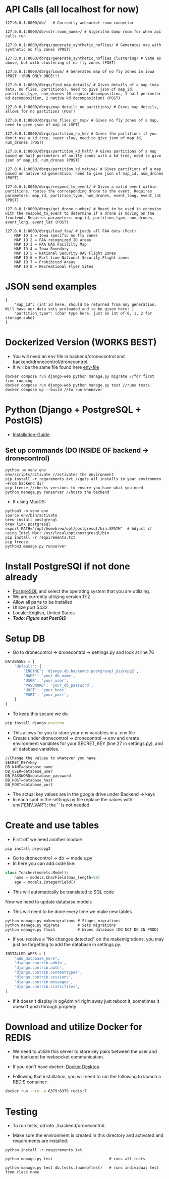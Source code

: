 # API Calls (all localhost for now)
```
127.0.0.1:8000/db/   # Currently websocket room connector

127.0.0.1:8000/db/<str:room_name>/ # Algorithm dump room for when api calls run

127.0.0.1:8000/dbrqs/generate_synthetic_noflies/ # Generates map with synthetic no fly zones (POST)

127.0.0.1:8000/dbrqs/generate_synthetic_noflies_clustering/ # Same as above, but with clustering of no fly zones (POST)

127.0.0.1:8000/dbrqs/iowa/ # Generates map of no fly zones in iowa (POST !!RUN ONLY ONCE!!)

127.0.0.1:8000/dbrqs/find_map_details/ # Gives details of a map (map data, no flies, partitions), need to give json of map_id, partition_type, num_drones (0 regular decomposition, 1 half perimeter kd decomposition, 2 native kd decomposition) (POST)

127.0.0.1:8000/dbrqs/map_details_no_partitions/ # Gives map details, allows for no partitions (POST)

127.0.0.1:8000/dbrqs/no_flies_on_map/ # Gives no fly zones of a map, need to give json of map_id (GET)

127.0.0.1:8000/dbrqs/partition_no_kd/ # Gives the partitions if you don't use a kd tree, super slow, need to give json of map_id, num_drones (POST)

127.0.0.1:8000/dbrqs/partition_kd_half/ # Gives partitions of a map based on half perimeters of no-fly zones with a kd tree, need to give json of map_id, num_drones (POST)

127.0.0.1:8000/dbrqs/partition_kd_native/ # Gives partitions of a map based on native kd generation, need to give json of map_id, num_drones (POST)

127.0.0.1:8000/dbrqs/respond_to_event/ # Given a valid event within partitions, routes the corresponding drone to the event. Requires parameters: map_id, partition_type, num_drones, event_long, event_lat (POST)

127.0.0.1:8000/dbrqs/get_drone_number/ # Meant to be used in cohesion with the respond_to_event to determine if a drone is moving on the frontend. Requires parameters: map_id, partition_type, num_drones, event_long, event_lat (POST)

127.0.0.1:8000/dbrqs/load_faa/ # Loads all FAA data (Post)
    MAP ID 1 = Iowa specific no fly zones
    MAP ID 2 = FAA recognized ID areas
    MAP ID 3 = FAA UAS Facililty Map
    MAP ID 4 = Iowa Boundary
    MAP ID 5 = National Security UAS Flight Zones
    MAP ID 6 = Part time National Security Flight zones
    MAP ID 7 = Prohibited Areas
    MAP ID 8 = Recreational Flyer Sites
```
# JSON send examples
```
{
    "map_id": (int id here, should be returned from any generation. Will have our data sets preloaded and to be given here: )
    "partition_type": (char type here, just an int of 0, 1, 2 for storage sake)
}
```

# Dockerized Version (WORKS BEST)
- You will need an env file in backend/dronecontrol and backend/dronecontrol/dronecontrol. 
- It will be the same file found here [env-file](https://drive.google.com/drive/u/2/folders/1anXl2_ohDmIr829HUEVQrobxA3JQmhjj)
``` To run the docker
docker compose run django-web python manage.py migrate //for first time running
docker compose run django-web python manage.py test //runs tests
docker compose up --build //to run whenever
```

# Python (Django + PostgreSQL + PostGIS)
- [Installation-Guide](https://stackpython.medium.com/how-to-start-django-project-with-a-database-postgresql-aaa1d74659d8)

## Set up commands (DO INSIDE OF backend -> dronecontrol)

```commands (Windows)
python -m venv env
env/scripts/activate //activates the environment
pip install -r requrements.txt //gets all installs in your environmen. ~From backend dir
pip freeze //checks versions to ensure you have what you need
python manage.py runserver //hosts the backend
```
- If using MacOS:
```commands (MacOS)
python3 -m venv env           
source env/bin/activate   
brew install postgresql
brew link postgresql
export PATH="/opt/homebrew/opt/postgresql/bin:$PATH"  # Adjust if using Intel Mac: /usr/local/opt/postgresql/bin
pip install -r requirements.txt 
pip freeze                       
python3 manage.py runserver      
```

# Install PostgreSQl if not done already

- [PostgreSQL](https://www.enterprisedb.com/downloads/postgres-postgresql-downloads) and select the operating system that you are utilizing. 
- We are currently utilizing version 17.2
- Allow all parts to be installed
- Utilize port 5432
- Locale: English, United States
- ***Todo: Figure out PostGIS***

# Setup DB
- Go to dronecontrol -> dronecontrol -> settings.py and look at line 76

```python
DATABASES = {
    'default': {
        'ENGINE': 'django.db.backends.postgresql_psycopg2',
        'NAME': 'your_db_name',
        'USER': 'your_user',
        'PASSWORD': 'your_db_password',
        'HOST': 'your_host'
        'PORT': 'your_port',
    }
}
```
- To keep this secure we do:
```cmd
pip install django-environ
```
- This allows for you to store your env variables in a .env file
- Create under dronecontrol -> dronecontrol ->.env and create environment variables for your SECRET_KEY (line 27 in settings.py), and all database variables.

```variables
//Change the values to whatever you have
SECRET_KEY=key
DB_NAME=database_name
DB_USER=database_user
DB_PASSWORD=database_password
DB_HOST=database_host
DB_PORT=database_port
```
- The actual key values are in the google drive under Backend -> keys
- In each spot in the settings.py file replace the values with env("ENV_VAR"); the '' is not needed

# Create and use tables
- First off we need another module
```command
pip install psycopg2
```
- Go to dronecontrol -> db -> models.py
- In here you can add code like:

```python
class Teacher(models.Model):
    name = models.CharField(max_length=80)
    age = models.IntegerField()
```
- This will automatically be translated to SQL code

Now we need to update database models
- This will need to be done every time we make new tables

```commands
python manage.py makemigrations # Stages migrations
python manage.py migrate        # Sets migrations
python manage.py flush          # Wipes database (DO NOT DO IN PROD)
```

- If you receive a "No changes detected" on the makemigrations, you may just be forgetting to add the database in settings.py.

```python
INSTALLED_APPS = [
    "add_database_here",
    'django.contrib.admin',
    'django.contrib.auth',
    'django.contrib.contenttypes',
    'django.contrib.sessions',
    'django.contrib.messages',
    'django.contrib.staticfiles',
]
```

- If it doesn't display in pgAdmin4 right away just reboot it, sometimes it doesn't push through properly

# Download and utilize Docker for REDIS
- We need to utilize this server to store key pairs between the user and the backend for websocket communication.

- If you don't have docker: [Docker Desktop](https://www.docker.com/products/docker-desktop/)

- Following that installation, you will need to run the following to launch a REDIS container:

```cmd
docker run --rm -p 6379:6379 redis:7
```
# Testing
- To run tests, cd into ./backend/dronecontrol.

- Make sure the environment is created in this directory and activated and requirements are installed.
```
python install -r requirements.txt

python manage.py test                         # runs all tests

python manage.py test db.tests.(nameoftest)   # runs individual test from class name
```
